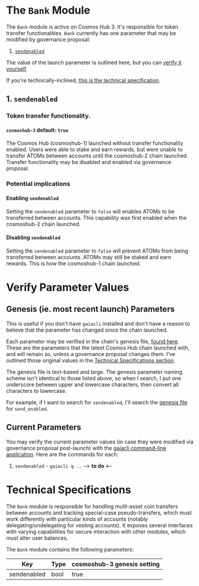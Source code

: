 # The `Bank` Module
The `Bank` module is active on Cosmos Hub 3. It's responsible for token transfer functionalities. `Bank` currently has one parameter that may be modified by governance proposal:
1. [`sendenabled`](#1-sendenabled)

The value of the launch parameter is outlined here, but you can [verify it yourself](#verify-parameter-values). 

If you're technically-inclined, [this is the technical specification](#technical-specifications).

## 1. `sendenabled`
### Token transfer functionality.
#### `cosmoshub-3` default: `true`

The Cosmos Hub (cosmoshub-1) launched without transfer functionality enabled. Users were able to stake and earn rewards, but were unable to transfer ATOMs between accounts until the cosmoshub-2 chain launched. Transfer functionality may be disabled and enabled via governance proposal.

### Potential implications
#### Enabling `sendenabled`
Setting the `sendenabled` parameter to `false` will enables ATOMs to be transferred between accounts. This capability was first enabled when the cosmoshub-2 chain launched.

#### Disabling `sendenabled`
Setting the `sendenabled` parameter to `false` will prevent ATOMs from being transferred between accounts. ATOMs may still be staked and earn rewards. This is how the cosmoshub-1 chain launched.

# Verify Parameter Values
## Genesis (ie. most recent launch) Parameters
This is useful if you don't have `gaiacli` installed and don't have a reason to believe that the parameter has changed since the chain launched.

Each parameter may be verified in the chain's genesis file, [found here](https://raw.githubusercontent.com/cosmos/launch/master/genesis.json). These are the parameters that the latest Cosmos Hub chain launched with, and will remain so, unless a governance proposal changes them. I've outlined those original values in the [Technical Specifications section](#technical-specifications).

The genesis file is text-based and large. The genesis parameter naming scheme isn't identical to those listed above, so when I search, I put one underscore between upper and lowercase characters, then convert all characters to lowercase.

For example, if I want to search for `sendenabled`, I'll search the [genesis file](https://raw.githubusercontent.com/cosmos/launch/master/genesis.json) for `send_enabled`.

## Current Parameters
You may verify the current parameter values (in case they were modified via governance proposal post-launch) with the [gaiacli command-line application](/gaiacli). Here are the commands for each:
1. `sendenabled` - `gaiacli q ..` --> **to do** <--

# Technical Specifications

The `Bank` module is responsible for handling multi-asset coin transfers between accounts and tracking special-case pseudo-transfers, which must work differently with particular kinds of accounts (notably delegating/undelegating for vesting accounts). It exposes several interfaces with varying capabilities for secure interaction with other modules, which must alter user balances.

The `Bank` module contains the following parameters:

| Key                    | Type            | cosmoshub-3 genesis setting|
|------------------------|-----------------|---------|
| sendenabled            | bool            | true    |
